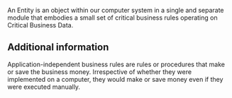 An Entity is an object within our computer system in a single and separate module that embodies a
small set of critical business rules operating on Critical Business Data.

## Additional information
Application-independent business rules are rules or procedures that make or save the business money.
Irrespective of whether they were implemented on a computer, they would make or save money even if
they were executed manually.

